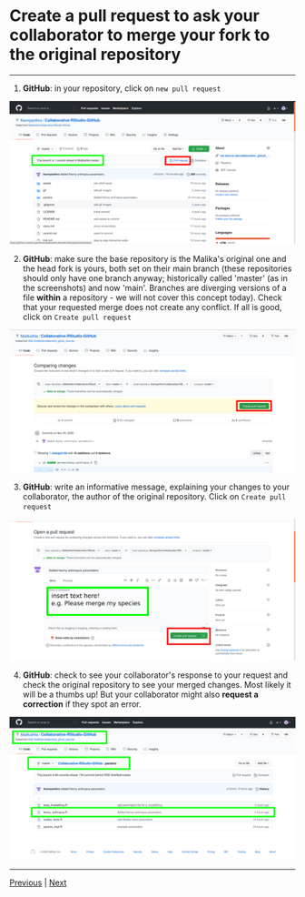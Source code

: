 # Create a pull request to ask your collaborator to merge your fork to the original repository

***

1. **GitHub**: in your repository, click on `new pull request` 

![](./assets/pull-request-button.png)

2. **GitHub**: make sure the base repository is the Malika's original one and the head fork is yours, both set on their main branch (these repositories should only have one branch anyway; historically called 'master' (as in the screenshots) and now 'main'. Branches are diverging versions of a file **within** a repository - we will not cover this concept today). Check that your requested merge does not create any conflict. If all is good, click on `Create pull request`

![](./assets/create-pull-request.png)

3. **GitHub**: write an informative message, explaining your changes to your collaborator, the author of the original repository. Click on `Create pull request`

![](./assets/pull-request-message.png)

4. **GitHub**: check to see your collaborator's response to your request and check the original repository to see your merged changes. Most likely it will be a thumbs up! But your collaborator might also **request a correction** if they spot an error.  

![](./assets/pull-request-success.png)

***

[Previous](./push.md) | [Next](./merge.md)
